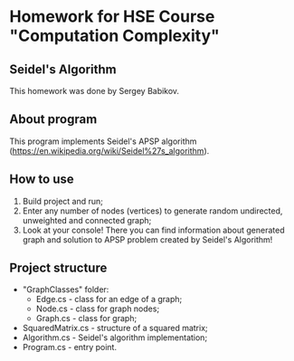 # Homework for HSE Course "Computation Complexity"
## Seidel's Algorithm
This homework was done by Sergey Babikov. 
## About program
This program implements Seidel's APSP algorithm (https://en.wikipedia.org/wiki/Seidel%27s_algorithm).
## How to use
1) Build project and run;
2) Enter any number of nodes (vertices) to generate random undirected, unweighted and connected graph;
3) Look at your console! There you can find information about generated graph and solution to APSP problem created by Seidel's Algorithm!
## Project structure
- "GraphClasses" folder:
	- Edge.cs - class for an edge of a graph;
	- Node.cs - class for graph nodes;
	- Graph.cs - class for graph;
- SquaredMatrix.cs - structure of a squared matrix;
- Algorithm.cs - Seidel's algorithm implementation;
- Program.cs - entry point.
